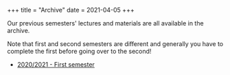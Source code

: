 +++
title = "Archive"
date = 2021-04-05
+++

Our previous semesters' lectures and materials are all available in the archive.

Note that first and second semesters are different and generally you have to complete 
the first before going over to the second!

* [2020/2021 - First semester](../2020_1/readme)